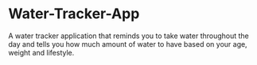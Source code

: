 # Water-Tracker-App
A water tracker application that reminds you to take water throughout the day and tells you how much amount of water to have based on your age, weight and lifestyle.
